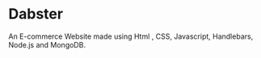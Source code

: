 # Dabster
An E-commerce Website made using Html , CSS, Javascript, Handlebars, Node.js and MongoDB.  
